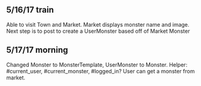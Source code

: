 ## 5/16/17 train
Able to visit Town and Market. Market displays monster name and image.
Next step is to post to create a UserMonster based off of Market Monster
## 5/17/17 morning
Changed Monster to MonsterTemplate, UserMonster to Monster.
Helper: #current_user, #current_monster, #logged_in?
User can get a monster from market. 
